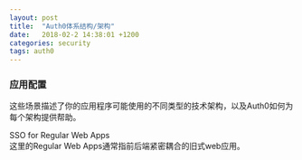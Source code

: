 ```yaml
---
layout: post
title:  "Auth0体系结构/架构"
date:   2018-02-2 14:38:01 +1200
categories: security
tags: auth0
---
```

### 应用配置
这些场景描述了你的应用程序可能使用的不同类型的技术架构，以及Auth0如何为每个架构提供帮助。  
  
SSO for Regular Web Apps  
这里的Regular Web Apps通常指前后端紧密耦合的旧式web应用。  
